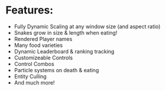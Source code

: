 # Features:

-   Fully Dynamic Scaling at any window size (and aspect ratio)
-   Snakes grow in size & length when eating!
-   Rendered Player names
-   Many food varieties
-   Dynamic Leaderboard & ranking tracking
-   Customizeable Controls
-   Control Combos
-   Particle systems on death & eating
-   Entity Culling
-   And much more!
